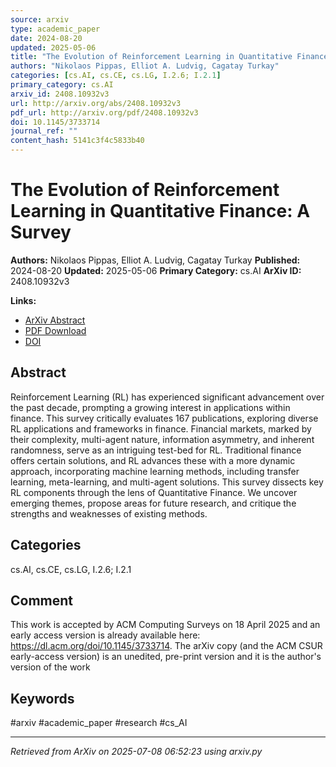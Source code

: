 ```yaml
---
source: arxiv
type: academic_paper
date: 2024-08-20
updated: 2025-05-06
title: "The Evolution of Reinforcement Learning in Quantitative Finance: A Survey"
authors: "Nikolaos Pippas, Elliot A. Ludvig, Cagatay Turkay"
categories: [cs.AI, cs.CE, cs.LG, I.2.6; I.2.1]
primary_category: cs.AI
arxiv_id: 2408.10932v3
url: http://arxiv.org/abs/2408.10932v3
pdf_url: http://arxiv.org/pdf/2408.10932v3
doi: 10.1145/3733714
journal_ref: ""
content_hash: 5141c3f4c5833b40
---
```


# The Evolution of Reinforcement Learning in Quantitative Finance: A Survey

**Authors:** Nikolaos Pippas, Elliot A. Ludvig, Cagatay Turkay
**Published:** 2024-08-20
**Updated:** 2025-05-06
**Primary Category:** cs.AI
**ArXiv ID:** 2408.10932v3

**Links:**
- [ArXiv Abstract](http://arxiv.org/abs/2408.10932v3)
- [PDF Download](http://arxiv.org/pdf/2408.10932v3)
- [DOI](10.1145/3733714)

## Abstract

Reinforcement Learning (RL) has experienced significant advancement over the
past decade, prompting a growing interest in applications within finance. This
survey critically evaluates 167 publications, exploring diverse RL applications
and frameworks in finance. Financial markets, marked by their complexity,
multi-agent nature, information asymmetry, and inherent randomness, serve as an
intriguing test-bed for RL. Traditional finance offers certain solutions, and
RL advances these with a more dynamic approach, incorporating machine learning
methods, including transfer learning, meta-learning, and multi-agent solutions.
This survey dissects key RL components through the lens of Quantitative
Finance. We uncover emerging themes, propose areas for future research, and
critique the strengths and weaknesses of existing methods.

## Categories

cs.AI, cs.CE, cs.LG, I.2.6; I.2.1



## Comment

This work is accepted by ACM Computing Surveys on 18 April 2025 and
  an early access version is already available here:
  https://dl.acm.org/doi/10.1145/3733714. The arXiv copy (and the ACM CSUR
  early-access version) is an unedited, pre-print version and it is the
  author's version of the work


## Keywords

#arxiv #academic_paper #research #cs_AI

---
*Retrieved from ArXiv on 2025-07-08 06:52:23 using arxiv.py*
